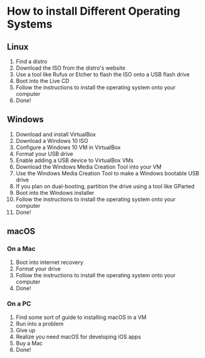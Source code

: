# How to install Different Operating Systems
## Linux
1. Find a distro
2. Download the ISO from the distro's website
3. Use a tool like Rufus or Etcher to flash the ISO onto a USB flash drive
4. Boot into the Live CD
5. Follow the instructions to install the operating system onto your computer
6. Done!

## Windows
1. Download and install VirtualBox
2. Download a Windows 10 ISO
3. Configure a Windows 10 VM in VirtualBox
4. Format your USB drive
5. Enable adding a USB device to VirtualBox VMs
6. Download the Windows Media Creation Tool into your VM
7. Use the Windows Media Creation Tool to make a Windows bootable USB drive
8. If you plan on dual-booting, partition the drive using a tool like GParted
9. Boot into the Windows installer
10. Follow the instructions to install the operating system onto your computer
11. Done!

## macOS
### On a Mac
1. Boot into internet recovery
2. Format your drive
3. Follow the instructions to install the operating system onto your computer
4. Done!
### On a PC
1. Find some sort of guide to installing macOS in a VM
2. Run into a problem
3. Give up
4. Realize you need macOS for developing iOS apps
5. Buy a Mac
6. Done!